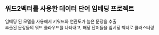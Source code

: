 ## 워드2벡터를 사용한 데이터 단어 임베딩 프로젝트  
임베딩 된 모델을 사용해서 키워드와 연관도가 높은 문장을 추출  
추출된 문장들의 워드 클라우드를 나타내고, 해당 단어들을 임베딩 벡터로 클러스터링

